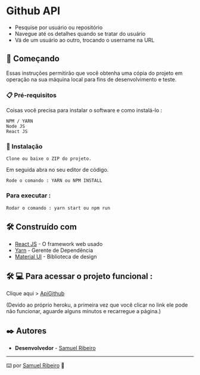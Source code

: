 # Github API

- Pesquise por usuário ou repositório
- Navegue até os detalhes quando se tratar do usuário
- Vá de um usuário ao outro, trocando o username na URL

## 🚀 Começando

Essas instruções permitirão que você obtenha uma cópia do projeto em operação na sua máquina local para fins de desenvolvimento e teste.

### 📋 Pré-requisitos

Coisas você precisa para instalar o software e como instalá-lo :

```
NPM / YARN
Node JS
React JS
```

### 🔧 Instalação

```
Clone ou baixe o ZIP do projeto.
```

Em seguida abra no seu editor de código.

```
Rode o comando : YARN ou NPM INSTALL
```

### Para executar :

```
Rodar o comando : yarn start ou npm run
```

## 🛠️ Construído com

- [React JS](https://pt-br.reactjs.org/) - O framework web usado
- [Yarn](https://yarnpkg.com/) - Gerente de Dependência
- [Material UI](https://material-ui.com/pt/) - Biblioteca de design

## 🛠 💻 Para acessar o projeto funcional :

<p>

Clique aqui > [ApiGithub](https://api-github-samuelrrs.netlify.app/)

<p>

(Devido ao próprio heroku, a primeira vez que você clicar no link ele pode não funcionar, aguarde alguns minutos e recarregue a página.)

## ✒️ Autores

- **Desenvolvedor** - [Samuel Ribeiro](https://github.com/samuelrrs)

---

⌨️ por [Samuel Ribeiro](https://github.com/samuelrrs) 🚀
